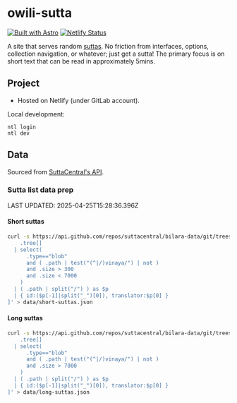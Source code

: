 # owili-sutta

[![Built with Astro](https://astro.badg.es/v2/built-with-astro/tiny.svg)](https://astro.build) [![Netlify Status](https://api.netlify.com/api/v1/badges/c3f04fc3-5e04-477c-9adc-b5bd03490071/deploy-status)](https://app.netlify.com/sites/owili-sutta/deploys)

A site that serves random [suttas](https://suttacentral.net/discourses-guide-sujato?lang=en). No friction from interfaces, options, collection navigation, or whatever; just get a sutta! The primary focus is on short text that can be read in approximately 5mins.

## Project

- Hosted on Netlify (under GitLab account).

Local development:

```
ntl login
ntl dev
```

## Data

Sourced from [SuttaCentral's API](https://discourse.suttacentral.net/t/api-documentation-question/24410).

### Sutta list data prep

LAST UPDATED: 2025-04-25T15:28:36.396Z

#### Short suttas

```bash
curl -s https://api.github.com/repos/suttacentral/bilara-data/git/trees/published:translation/en?recursive=1 | jq '[
    .tree[]
  | select(
      .type=="blob"
      and ( .path | test("(^|/)vinaya/") | not )
      and .size > 300
      and .size < 7000
    )
  | ( .path | split("/") ) as $p
  | { id:($p[-1]|split("_")[0]), translator:$p[0] }
]' > data/short-suttas.json
```

#### Long suttas

```bash
curl -s https://api.github.com/repos/suttacentral/bilara-data/git/trees/published:translation/en?recursive=1 | jq '[
    .tree[]
  | select(
      .type=="blob"
      and ( .path | test("(^|/)vinaya/") | not )
      and .size > 7000
    )
  | ( .path | split("/") ) as $p
  | { id:($p[-1]|split("_")[0]), translator:$p[0] }
]' > data/long-suttas.json
```